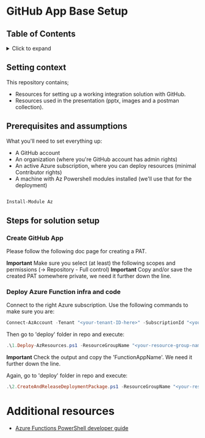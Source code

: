 # GitHub App Base Setup

## Table of Contents
<details>
<summary>Click to expand</summary>

1. [GitHub App Base Setup](#github-app-base-setup)
   1. [Table of Contents](#table-of-contents)
   2. [Setting context](#setting-context)
   3. [Prerequisites and assumptions](#prerequisites-and-assumptions)
   4. [Steps for solution setup](#steps-for-solution-setup)
      1. [Create GitHub App](#create-github-app)
      2. [Deploy Azure Function infra and code](#deploy-azure-function-infra-and-code)
2. [Additional resources](#additional-resources)

</details>

## Setting context
This repository contains;
- Resources for setting up a working integration solution with GitHub.
- Resources used in the presentation (pptx, images and a postman collection).

## Prerequisites and assumptions
What you'll need to set everything up:
- A GitHub account
- An organization (where you're GitHub account has admin rights)
- An active Azure subscription, where you can deploy resources (minimal Contributor rights)
- A machine with Az Powershell modules installed (we'll use that for the deployment)

```PowerShell

Install-Module Az

```


## Steps for solution setup
### Create GitHub App
Please follow the following doc page for creating a PAT.

**Important** Make sure you select (at least) the following scopes and permissions (-> Repository - Full control)
**Important** Copy and/or save the created PAT somewhere private, we need it further down the line.

### Deploy Azure Function infra and code
Connect to the right Azure subscription. Use the following commands to make sure you are:

```PowerShell
Connect-AzAccount -Tenant "<your-tenant-ID-here>" -SubscriptionId "<your-subscription-ID-here>"
```

Then go to 'deploy' folder in repo and execute:

```PowerShell
.\1.Deploy-AzResources.ps1 -ResourceGroupName "<your-resource-group-name-here>" -Location "<your-location-here>"
```

**Important** Check the output and copy the 'FunctionAppName'. We need it further down the line.

Again, go to 'deploy' folder in repo and execute:

```PowerShell
.\2.CreateAndReleaseDeploymentPackage.ps1 -ResourceGroupName "<your-resource-group-name-here>" -FunctionAppName "<paste-here-the-generated-function-app-name>"
```

# Additional resources
- [Azure Functions PowerShell developer guide](https://learn.microsoft.com/en-us/azure/azure-functions/functions-reference-powershell?tabs=portal)